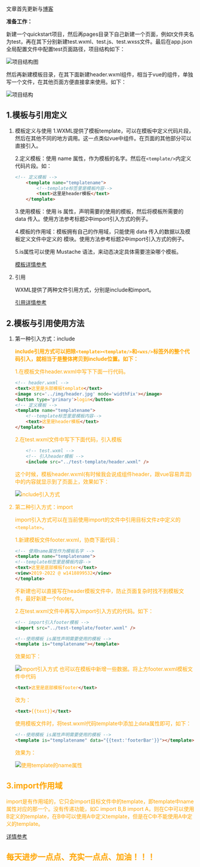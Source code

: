文章首先更新与[博客](https://blog.csdn.net/w1418899532/article/details/90715175)

**准备工作：**

新建一个quickstart项目，然后再pages目录下自己新建一个页面，例如t文件夹名为test，再在其下分别新建test.wxml、test.js、test.wxss文件。最后在app.json全局配置文件中配置test页面路径，项目结构如下：

![项目结构图](https://img-blog.csdnimg.cn/20190530194725397.png?x-oss-process=image/watermark,type_ZmFuZ3poZW5naGVpdGk,shadow_10,text_aHR0cHM6Ly9ibG9nLmNzZG4ubmV0L3cxNDE4ODk5NTMy,size_16,color_FFFFFF,t_70)

然后再新建模板目录，在其下面新建header.wxml组件，相当于vue的组件，单独写一个文件，在其他页面方便直接拿来使用。如下：

![项目结构](https://img-blog.csdnimg.cn/20190531150751981.png)


## 1.模板与引用定义
1. 模板定义与使用
    1.WXML提供了模板template，可以在模板中定义代码片段，然后在其他不同的地方调用。这一点类似vue中组件。在页面的其他部分可以直接引入。

    2.定义模板：使用 name 属性，作为模板的名字。然后在`<template/>`内定义代码片段。如：
    
    

    ```html
    <!-- 定义模板 -->
        <template name="templatename">
            <!--template标签里是模板内容-->
            <text>这里是header模板</text>
        </template>
    ```

    3.使用模板：使用 is 属性，声明需要的使用的模板，然后将模板所需要的 data 传入。使用方法参考标题2中import引入方式的例子。

    4.模板的作用域：模板拥有自己的作用域，只能使用 data 传入的数据以及模板定义文件中定义的 <wxs /> 模块。使用方法参考标题2中import引入方式的例子。

    5.is属性可以使用 Mustache 语法，来动态决定具体需要渲染哪个模板。
    
    [模板详情参考](https://developers.weixin.qq.com/miniprogram/dev/reference/wxml/template.html)
    
2. 引用

    WXML提供了两种文件引用方式，分别是include和import。

    [引用详情参考](https://developers.weixin.qq.com/miniprogram/dev/reference/wxml/import.html)
    
## 2.模板与引用使用方法
1. 第一种引入方式：include

    **<font color="orange">include引用方式可以把除`<template><template/>`和`<wxs/>`标签外的整个代码引入，就相当于是整体拷贝到include位置。如下：**
    
    1.在模板文件header.wxml中写下下面一行代码。
    

    ```html
    <!-- header.wxml -->
    <text>这里是头部模板template</text>
    <image src='../img/header.jpg' mode='widthFix'></image>
    <button type='primary'>login</button>
    <!-- 定义模板 -->
    <template name="templatename">
        <!--template标签里是模板内容-->
        <text>这里是header模板</text>
    </template>
    ```
    
        
    2.在test.wxml文件中写下下面代码，引入模板
    
    ```html
        <!-- test.wxml -->
        <!-- 引入header模板 -->
        <include src="../test-template/header.wxml" />
    ```
    
    这个时候，模板header.wxml(有时候我会说成组件header，跟vue容易弄混)中的内容就显示到了页面上，效果如下：
        
    ![include引入方式](https://img-blog.csdnimg.cn/20190531163653739.png?x-oss-process=image/watermark,type_ZmFuZ3poZW5naGVpdGk,shadow_10,text_aHR0cHM6Ly9ibG9nLmNzZG4ubmV0L3cxNDE4ODk5NTMy,size_16,color_FFFFFF,t_70)

2. 第二种引入方式：import

    import引入方式可以在当前使用import的文件中引用目标文件z中定义的`<template>`。

    1.新建模板文件footer.wxml，协商下面代码：


    ```html
    <!-- 使用name属性作为模板名字 -->
    <template name="templatename">
    <!--template标签里是模板内容-->
    <text>这里是底部模板footer</text>
    <view>2019-2022 @ w1418899532</view>
    </template>
    ```
    不新建也可以直接写在header模板文件中，防止页面复杂时找不到模板文件，最好新建一个footer。

    2.在test.wxml文件中再写入import引入方式的代码。如下：
    

    ```html
    <!-- import引入footer模板 -->
    <import src="../test-template/footer.wxml" />
    
    <!--使用模板 is属性声明需要使用的模板 -->
    <template is="templatename"></template>
    ```

    效果如下：

    ![import引入方式](https://img-blog.csdnimg.cn/20190531170907718.png?x-oss-process=image/watermark,type_ZmFuZ3poZW5naGVpdGk,shadow_10,text_aHR0cHM6Ly9ibG9nLmNzZG4ubmV0L3cxNDE4ODk5NTMy,size_16,color_FFFFFF,t_70)
    也可以在模板中新增一些数据。将上方footer.wxml模板文件中代码
    
    

    ```html
    <text>这里是底部模板footer</text>
    ```
    
    改为：
    

    ```html
    <text>{{text}}</text>
    ```

    使用模板文件时，将test.wxml代码template中添加上data属性即可，如下：

    

    ```html
    <!--使用模板 is属性声明需要使用的模板 -->
    <template is="templatename" data="{{text:'footerBar'}}"></template>
    ```
 
     效果为：
     
    ![使用template的name属性](https://img-blog.csdnimg.cn/20190531172319403.png?x-oss-process=image/watermark,type_ZmFuZ3poZW5naGVpdGk,shadow_10,text_aHR0cHM6Ly9ibG9nLmNzZG4ubmV0L3cxNDE4ODk5NTMy,size_16,color_FFFFFF,t_70)
## 3.import作用域
<font color = "orange">import是有作用域的，它只会import目标文件中的template，即template中name属性对应的那一个。没有传递功能，如C import B,B import A，则在C中可以使用B定义的template，在B中可以使用A中定义template，但是在C中不能使用A中定义的template。


[详情参考](https://developers.weixin.qq.com/miniprogram/dev/reference/wxml/import.html)


## 每天进步一点点、充实一点点、加油！！！








